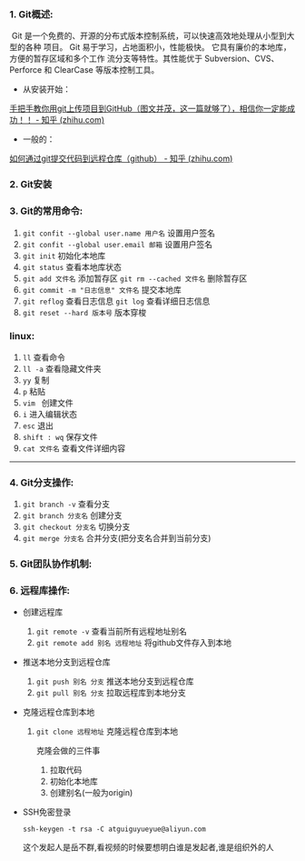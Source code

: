 ### 1. Git概述:

​        Git 是一个免费的、开源的分布式版本控制系统，可以快速高效地处理从小型到大型的各种 项目。 Git 易于学习，占地面积小，性能极快。 它具有廉价的本地库，方便的暂存区域和多个工作 流分支等特性。其性能优于 Subversion、CVS、Perforce 和 ClearCase 等版本控制工具。

- 从安装开始：

[手把手教你用git上传项目到GitHub（图文并茂，这一篇就够了），相信你一定能成功！！ - 知乎 (zhihu.com)](https://zhuanlan.zhihu.com/p/193140870)

- 一般的：

[如何通过git提交代码到远程仓库（github） - 知乎 (zhihu.com)](https://zhuanlan.zhihu.com/p/152332683)

### 2. Git安装

### 3. Git的常用命令:

1. `git confit --global user.name 用户名`        设置用户签名
2. `git confit --global user.email 邮箱`        设置用户签名
3. `git init`        初始化本地库        
4. `git status`        查看本地库状态   
5. `git add 文件名`        添加暂存区    `git rm --cached 文件名`        删除暂存区
6. `git commit -m "日志信息" 文件名`       提交本地库
7. `git reflog`       查看日志信息      `git log`     查看详细日志信息
8. `git reset --hard 版本号`    版本穿梭



###  linux:

1. `ll`        查看命令
2. `ll -a`        查看隐藏文件夹
3. `yy`        复制
4. `p`         粘贴
5. `vim `        创建文件
6. `i`        进入编辑状态
7. `esc`        退出
8. `shift : wq`     保存文件
9. `cat 文件名`       查看文件详细内容



---



### 4. Git分支操作:

1. `git branch -v`       查看分支
2. `git branch 分支名`   创建分支
3. `git checkout 分支名`   切换分支
4. `git merge 分支名`    合并分支(把分支名合并到当前分支)



### 5. Git团队协作机制:

### 6. 远程库操作:

- 创建远程库
  1. `git remote -v`    查看当前所有远程地址别名
  2. `git remote add 别名 远程地址`      将github文件存入到本地

- 推送本地分支到远程仓库

  1. `git push 别名 分支`    推送本地分支到远程仓库   
  2. `git pull 别名 分支`     拉取远程库到本地分支

- 克隆远程仓库到本地

  1. `git clone 远程地址`    克隆远程仓库到本地

     克隆会做的三件事

     1. 拉取代码
     2. 初始化本地库
     3. 创建别名(一般为origin)



- SSH免密登录

  `ssh-keygen -t rsa -C atguiguyueyue@aliyun.com` 

  这个发起人是岳不群,看视频的时候要想明白谁是发起者,谁是组织外的人





